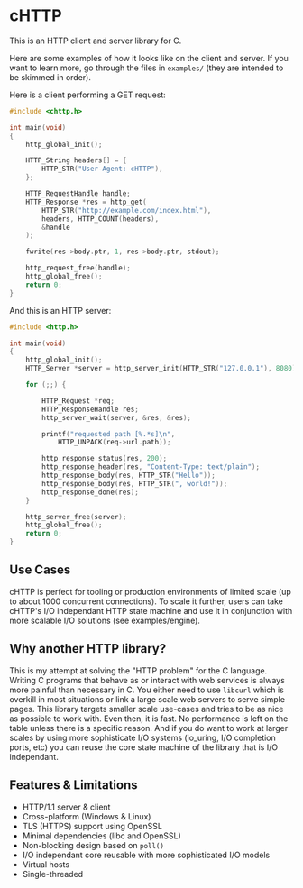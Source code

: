 # cHTTP

This is an HTTP client and server library for C.

Here are some examples of how it looks like on the client and server. If you want to learn more, go through the files in `examples/` (they are intended to be skimmed in order).

Here is a client performing a GET request:
```c
#include <chttp.h>

int main(void)
{
    http_global_init();

    HTTP_String headers[] = {
        HTTP_STR("User-Agent: cHTTP"),
    };

    HTTP_RequestHandle handle;
    HTTP_Response *res = http_get(
        HTTP_STR("http://example.com/index.html"),
        headers, HTTP_COUNT(headers),
        &handle
    );

    fwrite(res->body.ptr, 1, res->body.ptr, stdout);

    http_request_free(handle);
    http_global_free();
    return 0;
}
```

And this is an HTTP server:
```c
#include <http.h>

int main(void)
{
    http_global_init();
    HTTP_Server *server = http_server_init(HTTP_STR("127.0.0.1"), 8080);

    for (;;) {

        HTTP_Request *req;
        HTTP_ResponseHandle res;
        http_server_wait(server, &res, &res);

        printf("requested path [%.*s]\n",
            HTTP_UNPACK(req->url.path));

        http_response_status(res, 200);
        http_response_header(res, "Content-Type: text/plain");
        http_response_body(res, HTTP_STR("Hello"));
        http_response_body(res, HTTP_STR(", world!"));
        http_response_done(res);
    }

    http_server_free(server);
    http_global_free();
    return 0;
}
```

## Use Cases

cHTTP is perfect for tooling or production environments of limited scale (up to about 1000 concurrent connections). To scale it further, users can take cHTTP's I/O independant HTTP state machine and use it in conjunction with more scalable I/O solutions (see examples/engine).

## Why another HTTP library?

This is my attempt at solving the "HTTP problem" for the C language. Writing C programs that behave as or interact with web services is always more painful than necessary in C. You either need to use `libcurl` which is overkill in most situations or link a large scale web servers to serve simple pages. This library targets smaller scale use-cases and tries to be as nice as possible to work with. Even then, it is fast. No performance is left on the table unless there is a specific reason. And if you do want to work at larger scales by using more sophisticate I/O systems (io_uring, I/O completion ports, etc) you can reuse the core state machine of the library that is I/O independant.

## Features & Limitations
* HTTP/1.1 server & client
* Cross-platform (Windows & Linux)
* TLS (HTTPS) support using OpenSSL
* Minimal dependencies (libc and OpenSSL)
* Non-blocking design based on `poll()`
* I/O independant core reusable with more sophisticated I/O models
* Virtual hosts
* Single-threaded
